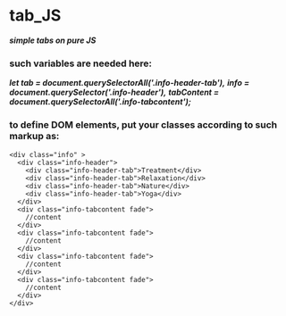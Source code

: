 # tab_JS
***simple tabs on pure JS***

### such variables are needed here:

***let tab = document.querySelectorAll('.info-header-tab'),***
***info = document.querySelector('.info-header'),***
***tabContent = document.querySelectorAll('.info-tabcontent');***

### to define DOM elements, put your classes according to such markup as:

    <div class="info" >
      <div class="info-header">
        <div class="info-header-tab">Treatment</div>
        <div class="info-header-tab">Relaxation</div>
        <div class="info-header-tab">Nature</div>
        <div class="info-header-tab">Yoga</div>
      </div>
      <div class="info-tabcontent fade">
        //content
      </div>
      <div class="info-tabcontent fade">
        //content
      </div>
      <div class="info-tabcontent fade">
        //content
      </div>
      <div class="info-tabcontent fade">
        //content
      </div>
    </div>
